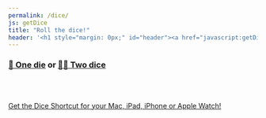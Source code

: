 ```yaml
---
permalink: /dice/
js: getDice
title: "Roll the dice!"
header: '<h1 style="margin: 0px;" id="header"><a href="javascript:getDice();">🎲 Roll the dice!</a></h1>'
---
```


<h3 class="center"><a href="javascript:getDice(1);" id="dice1">🎲 One die</a> or  <a href="javascript:getDice(2);" id="dice2">🎲🎲 Two dice</a></h3>

<div id="dice"></div>

<br />
<br />

<a href="https://www.icloud.com/shortcuts/303e18d4c3dc43f88a79461fac7f7ab5">Get the Dice Shortcut for your Mac, iPad, iPhone or Apple Watch!</a>
